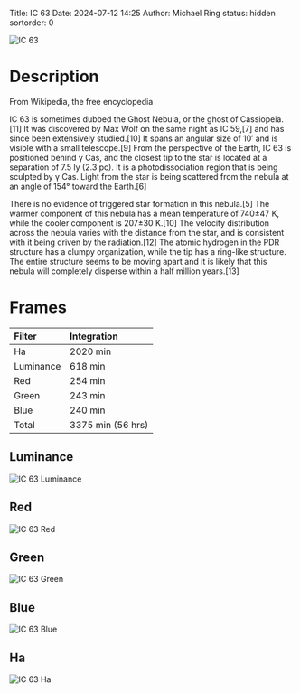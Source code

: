 Title: IC 63
Date: 2024-07-12 14:25
Author: Michael Ring
status: hidden
sortorder: 0

![IC 63](/images/ic63.jpg)

# Description
From Wikipedia, the free encyclopedia

IC 63 is sometimes dubbed the Ghost Nebula, or the ghost of Cassiopeia.[11] It was discovered by Max Wolf on the same night as IC 59,[7] and has since been extensively studied.[10] It spans an angular size of 10′ and is visible with a small telescope.[9] From the perspective of the Earth, IC 63 is positioned behind γ Cas, and the closest tip to the star is located at a separation of 7.5 ly (2.3 pc). It is a photodissociation region that is being sculpted by γ Cas. Light from the star is being scattered from the nebula at an angle of 154° toward the Earth.[6]

There is no evidence of triggered star formation in this nebula.[5] The warmer component of this nebula has a mean temperature of 740±47 K, while the cooler component is 207±30 K.[10] The velocity distribution across the nebula varies with the distance from the star, and is consistent with it being driven by the radiation.[12] The atomic hydrogen in the PDR structure has a clumpy organization, while the tip has a ring-like structure. The entire structure seems to be moving apart and it is likely that this nebula will completely disperse within a half million years.[13] 

# Frames
| Filter | Integration |
| :--- | :--- |
| Ha | 2020 min |
| Luminance | 618 min |
| Red | 254 min |
| Green | 243 min |
| Blue | 240 min |
| Total | 3375 min (56 hrs) |

## Luminance
![IC 63 Luminance](/images/ic63l.jpg)
## Red
![IC 63 Red](/images/ic63r.jpg)
## Green
![IC 63 Green](/images/ic63g.jpg)
## Blue
![IC 63 Blue](/images/ic63b.jpg)
## Ha
![IC 63 Ha](/images/ic63h.jpg)

